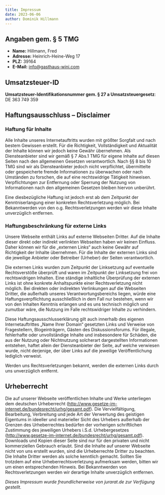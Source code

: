 ```yaml
---
title: Impressum
date: 2023-06-06
author: Dominik Hillmann
---
```


## Angaben gem. § 5 TMG

- **Name:** Hillmann, Fred
- **Adresse:** Heinrich-Heine-Weg 17
- **PLZ:** 39164 
- **E-Mail:** [info@gasthaus-wini.com](mailto:info@gasthaus-wini.com)

## Umsatzsteuer-ID

**Umsatzsteuer-Identifikationsnummer gem. § 27 a Umsatzsteuergesetz**: DE 363 749 359

## Haftungsausschluss – Disclaimer

### Haftung für Inhalte

Alle Inhalte unseres Internetauftritts wurden mit größter Sorgfalt und nach bestem Gewissen erstellt.
Für die Richtigkeit, Vollständigkeit und Aktualität der Inhalte können wir jedoch keine Gewähr übernehmen.
Als Diensteanbieter sind wir gemäß § 7 Abs.1 TMG für eigene Inhalte auf diesen Seiten nach den allgemeinen Gesetzen
verantwortlich.
Nach §§ 8 bis 10 TMG sind wir als Diensteanbieter jedoch nicht verpflichtet, übermittelte oder gespeicherte fremde
Informationen zu überwachen oder nach Umständen zu forschen, die auf eine rechtswidrige Tätigkeit hinweisen.
Verpflichtungen zur Entfernung oder Sperrung der Nutzung von Informationen nach den allgemeinen Gesetzen bleiben hiervon
unberührt.

Eine diesbezügliche Haftung ist jedoch erst ab dem Zeitpunkt der Kenntniserlangung einer konkreten Rechtsverletzung
möglich.
Bei Bekanntwerden von den o.g. Rechtsverletzungen werden wir diese Inhalte unverzüglich entfernen.

### Haftungsbeschränkung für externe Links

Unsere Webseite enthält Links auf externe Webseiten Dritter. Auf die Inhalte dieser direkt oder indirekt verlinkten
Webseiten haben wir keinen Einfluss. Daher können wir für die „externen Links“ auch keine Gewähr auf Richtigkeit der
Inhalte übernehmen.
Für die Inhalte der externen Links sind die jeweilige Anbieter oder Betreiber (Urheber) der Seiten verantwortlich.

Die externen Links wurden zum Zeitpunkt der Linksetzung auf eventuelle Rechtsverstöße überprüft und waren im Zeitpunkt
der Linksetzung frei von rechtswidrigen Inhalten.
Eine ständige inhaltliche Überprüfung der externen Links ist ohne konkrete Anhaltspunkte einer Rechtsverletzung nicht
möglich.
Bei direkten oder indirekten Verlinkungen auf die Webseiten Dritter, die außerhalb unseres Verantwortungsbereichs
liegen, würde eine Haftungsverpflichtung ausschließlich in dem Fall nur bestehen, wenn wir von den Inhalten Kenntnis
erlangen und es uns technisch möglich und zumutbar wäre, die Nutzung im Falle rechtswidriger Inhalte zu verhindern.

Diese Haftungsausschlusserklärung gilt auch innerhalb des eigenen Internetauftrittes „Name Ihrer Domain“ gesetzten Links
und Verweise von Fragestellern, Blogeinträgern, Gästen des Diskussionsforums.
Für illegale, fehlerhafte oder unvollständige Inhalte und insbesondere für Schäden, die aus der Nutzung oder
Nichtnutzung solcherart dargestellten Informationen entstehen, haftet allein der Diensteanbieter der Seite, auf welche
verwiesen wurde, nicht derjenige, der über Links auf die jeweilige Veröffentlichung lediglich verweist.

Werden uns Rechtsverletzungen bekannt, werden die externen Links durch uns unverzüglich entfernt.

## Urheberrecht

Die auf unserer Webseite veröffentlichen Inhalte und Werke unterliegen dem deutschen Urheberrecht
(http://www.gesetze-im-internet.de/bundesrecht/urhg/gesamt.pdf).
Die Vervielfältigung, Bearbeitung, Verbreitung und jede Art der Verwertung des geistigen Eigentums in ideeller und
materieller Sicht des Urhebers außerhalb der Grenzen des Urheberrechtes bedürfen der vorherigen schriftlichen Zustimmung
des jeweiligen Urhebers i.S.d. Urhebergesetzes (http://www.gesetze-im-internet.de/bundesrecht/urhg/gesamt.pdf).
Downloads und Kopien dieser Seite sind nur für den privaten und nicht kommerziellen Gebrauch erlaubt.
Sind die Inhalte auf unserer Webseite nicht von uns erstellt wurden, sind die Urheberrechte Dritter zu beachten.
Die Inhalte Dritter werden als solche kenntlich gemacht.
Sollten Sie trotzdem auf eine Urheberrechtsverletzung aufmerksam werden, bitten wir um einen entsprechenden Hinweis.
Bei Bekanntwerden von Rechtsverletzungen werden wir derartige Inhalte unverzüglich entfernen.

*Dieses Impressum wurde freundlicherweise von jurarat.de zur Verfügung gestellt.*
